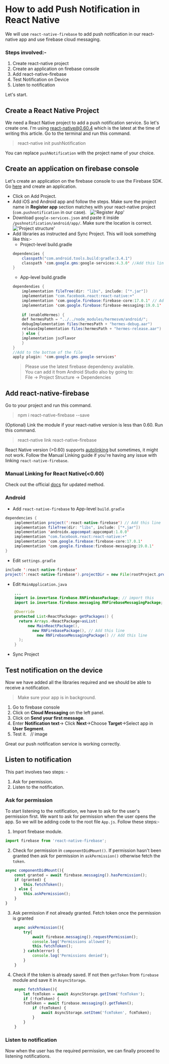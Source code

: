 # How to add Push Notification in React Native

We will use `react-native-firebase` to add push notification in our react-native app and use firebase cloud messaging.  
### Steps involved:-  
1. Create react-native project
2. Create an application on firebase console
3. Add react-native-firebase 
4. Test Notification on Device
5. Listen to notification  

Let's start.

## Create a React Native Project
We need a React Native project to add a push notification service. So let's create one. I'm using react-native@0.60.4 which is the latest at the time of writing this article. Go to the terminal and run this command.
> react-native init pushNotification

You can replace `pushNotification` with the project name of your choice.

## Create an application on firebase console
Let's create an application on the firebase console to use the Firebase SDK. Go [here](https://console.firebase.google.com/) and create an application. 
* Click on Add Project.
* Add iOS and Android app and follow the steps. Make sure the project name in **Register app** section matches with your react-native project (`com.pushnotification` in our case).  
!['Register App'](https://raw.githubusercontent.com/iamshadmirza/personal-website/push-notification-react-native/src/pages/blog/push-notification-react-native/add-app.png)
* Download `google-services.json` and paste it inside `/pushnotification/android/app/`. Make sure the location is correct.  
!['Project structure'](https://raw.githubusercontent.com/iamshadmirza/personal-website/push-notification-react-native/src/pages/blog/push-notification-react-native/project-structure.jpg)
* Add libraries as instructed and Sync Project. This will look something like this:-  
    * Project-level build.gradle  
    ```java
    dependencies {
        classpath("com.android.tools.build:gradle:3.4.1")
        classpath 'com.google.gms:google-services:4.3.0' //Add this line
    }
    ```
    * App-level build.gradle
    ```java
    dependendies {
        implementation fileTree(dir: "libs", include: ["*.jar"])
        implementation "com.facebook.react:react-native:+"
        implementation 'com.google.firebase:firebase-core:17.0.1' // Add this line
        implementation 'com.google.firebase:firebase-messaging:19.0.1' // Add this line
        
        if (enableHermes) {
        def hermesPath = "../../node_modules/hermesvm/android/";
        debugImplementation files(hermesPath + "hermes-debug.aar")
        releaseImplementation files(hermesPath + "hermes-release.aar")
        } else {
        implementation jscFlavor
        }
    }
    //Add to the bottom of the file
    apply plugin: 'com.google.gms.google-services'
    ```
    >Please use the latest firebase dependency available.  
    You can add it from Android Studio also by going to:  
    File -> Project Structure -> Dependencies
## Add react-native-firebase
Go to your project and run this command.
> npm i react-native-firebase --save

(Optional) Link the module if your react-native version is less than 0.60. Run this command.
> react-native link react-native-firebase

React Native version (>0.60) supports [autolinking](https://facebook.github.io/react-native/blog/2019/07/03/version-60#native-modules-are-now-autolinked) but sometimes, it might not work. Follow the Manual Linking guide if you're having any issue with linking `react-native-firebase`.

### Manual Linking for React Native(<0.60)
Check out the official [docs](https://rnfirebase.io/docs/v5.x.x/installation/android) for updated method.
### Android
* Add `react-native-firebase` to App-level `build.gradle`
```java
dependencies {
    implementation project(':react-native-firebase') // Add this line
    implementation fileTree(dir: "libs", include: ["*.jar"])
    implementation 'androidx.appcompat:appcompat:1.0.0'
    implementation "com.facebook.react:react-native:+"
    implementation 'com.google.firebase:firebase-core:17.0.1'
    implementation 'com.google.firebase:firebase-messaging:19.0.1'
}
```
* Edit `settings.gradle`
```java
include ':react-native-firebase'
project(':react-native-firebase').projectDir = new File(rootProject.projectDir, '../node_modules/react-native-firebase/android')
```
* Edit `MainApplication.java`
```java
    ...
    import io.invertase.firebase.RNFirebasePackage; // import this
    import io.invertase.firebase.messaging.RNFirebaseMessagingPackage; // import this

    @Override
    protected List<ReactPackage> getPackages() {
      return Arrays.<ReactPackage>asList(
          new MainReactPackage(),
            new RNFirebasePackage(), // Add this line
              new RNFirebaseMessagingPackage() // Add this line
      );
    }
```
* Sync Project


## Test notification on the device
Now we have added all the libraries required and we should be able to receive a notification. 
> Make sure your app is in background.
1. Go to firebase console
2. Click on **Cloud Messaging** on the left panel.
3. Click on **Send your first message**.
4. Enter **Notification text**-> Click **Next**->Choose **Target**->Select app in **User Segment**.
5. Test it.  
// image

Great our push notification service is working correctly.

## Listen to notification
This part involves two steps: -
1. Ask for permission.
2. Listen to the notification.

### Ask for permission
To start listening to the notification, we have to ask for the user's permission first. We want to ask for permission when the user opens the app. So we will be adding code to the root file `App.js`.
Follow these steps:-  
1. Import firebase module.  
```javascript
import firebase from 'react-native-firebase';
```
2. Check for permission in `componentDidMount()`. If permission hasn't been granted then ask for permission in `askPermission()` otherwise fetch the `token`.
```javascript
async componentDidMount(){
    const granted = await firebase.messaging().hasPermission();
    if (granted) {
        this.fetchToken();
    } else {
        this.askPermission();
    }
}
```
3. Ask permission if not already granted. Fetch token once the permission is granted
```javascript
    async askPermission(){
        try{
            await firebase.messaging().requestPermission();
            console.log('Permissions allowed');
            this.fetchToken();
        } catch(error) {
            console.log('Permissions denied');
        }
    }
```
4. Check if the token is already saved. If not then `getToken` from `firebase` module and save it in `AsyncStorage`.
```javascript
    async fetchToken(){
        let fcmToken = await AsyncStorage.getItem('fcmToken');
        if (!fcmToken) {
        fcmToken = await firebase.messaging().getToken();
            if (fcmToken) {
                await AsyncStorage.setItem('fcmToken', fcmToken);
            }
        }
    }
```
### Listen to notification
Now when the user has the required permission, we can finally proceed to listening notifications.